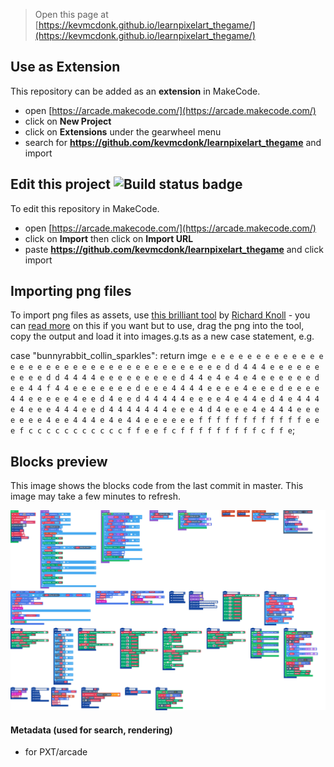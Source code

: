 


> Open this page at [https://kevmcdonk.github.io/learnpixelart_thegame/](https://kevmcdonk.github.io/learnpixelart_thegame/)

## Use as Extension

This repository can be added as an **extension** in MakeCode.

* open [https://arcade.makecode.com/](https://arcade.makecode.com/)
* click on **New Project**
* click on **Extensions** under the gearwheel menu
* search for **https://github.com/kevmcdonk/learnpixelart_thegame** and import

## Edit this project ![Build status badge](https://github.com/kevmcdonk/learnpixelart_thegame/workflows/MakeCode/badge.svg)

To edit this repository in MakeCode.

* open [https://arcade.makecode.com/](https://arcade.makecode.com/)
* click on **Import** then click on **Import URL**
* paste **https://github.com/kevmcdonk/learnpixelart_thegame** and click import

## Importing png files
To import png files as assets, use [this brilliant tool](https://riknoll.github.io/pxt-arcade-asset-tool/) by [Richard Knoll](https://github.com/riknoll) - you can [read more](https://learn.adafruit.com/next-level-makecode-arcade-games/asset-tool) on this if you want but to use, drag the png into the tool, copy the output and load it into images.g.ts as a new case statement, e.g.

case "bunnyrabbit_collin_sparkles": return img`
    e e e e e e e e e e e e e e e e
    e e e e e e e e e e e e e e e e
    e e e e e e d d 4 4 4 e e e e e
    e e e e e d d 4 4 4 4 e e e e e
    e e e e d 4 4 e 4 e 4 e 4 e e e
    e e e d e e 4 4 f 4 4 e e e e e
    e e d e e e 4 4 4 4 e e e e 4 e
    e e d e e e e 4 4 e e e e e 4 e
    e d 4 e e d 4 4 4 4 4 e e e e 4
    e 4 4 e d 4 e 4 4 4 e 4 e e e 4
    4 4 e e d 4 4 4 4 4 4 4 e e e 4
    d 4 e e e 4 e 4 4 4 e e e e e e
    e 4 e e 4 4 4 e 4 e 4 4 e e e e
    e e f f f f f f f f f f f f e e
    e f c c c c c c c c c c c f f e
    e f c f f f f f f f f f c f f e
    `;


## Blocks preview

This image shows the blocks code from the last commit in master.
This image may take a few minutes to refresh.

![A rendered view of the blocks](https://github.com/kevmcdonk/learnpixelart_thegame/raw/master/.github/makecode/blocks.png)

#### Metadata (used for search, rendering)

* for PXT/arcade
<script src="https://makecode.com/gh-pages-embed.js"></script><script>makeCodeRender("{{ site.makecode.home_url }}", "{{ site.github.owner_name }}/{{ site.github.repository_name }}");</script>
